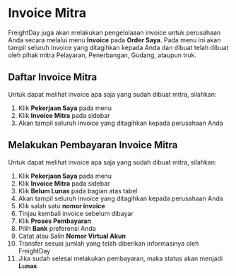 # Invoice Mitra
FreightDay juga akan melakukan pengelolaaan invoice untuk perusahaan Anda secara melalui menu **Invoice** pada **Order Saya**.
Pada menu ini akan tampil seluruh invoice yang ditagihkan kepada Anda dan dibuat telah dibuat oleh pihak mitra Pelayaran, Penerbangan, Gudang, ataupun truk.

## Daftar Invoice Mitra
Untuk dapat melihat invoice apa saja yang sudah dibuat mitra, silahkan:
1. Klik **Pekerjaan Saya** pada menu
2. Klik **Invoice Mitra** pada sidebar
3. Akan tampil seluruh invoice yang ditagihkan kepada perusahaan Anda

## Melakukan Pembayaran Invoice Mitra
Untuk dapat melihat invoice apa saja yang sudah dibuat mitra, silahkan:
1. Klik **Pekerjaan Saya** pada menu
2. Klik **Invoice Mitra** pada sidebar
3. Klik **Belum Lunas** pada bagian atas tabel
4. Akan tampil seluruh invoice yang ditagihkan kepada perusahaan Anda
5. Klik salah satu **nomor invoice**
6. Tinjau kembali invoice sebelum dibayar
7. Klik **Proses Pembayaran**
8. Pilih **Bank** preferensi Anda
9. Catat atau Salin **Nomor Virtual Akun**
10. Transfer sesuai jumlah yang telah diberikan informasinya oleh FreightDay
11. Jika sudah selesai melakukan pembayaran, maka status akan menjadi **Lunas**
